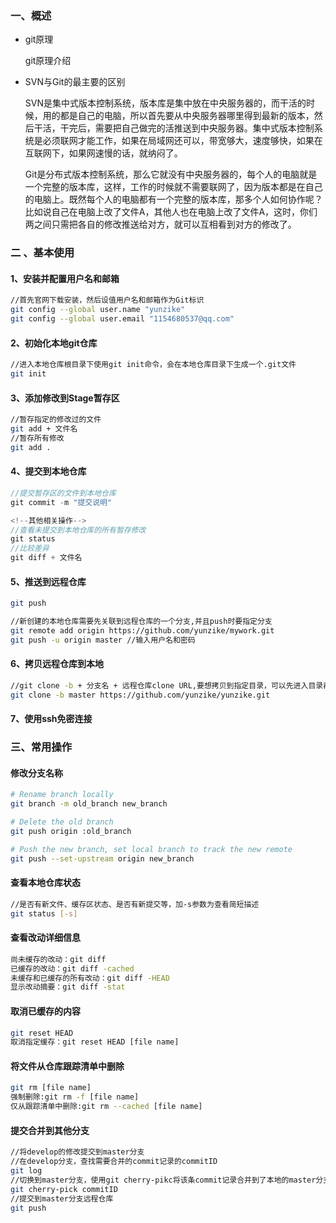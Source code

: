 ### 一、概述

- git原理

  git原理介绍

- SVN与Git的最主要的区别

  SVN是集中式版本控制系统，版本库是集中放在中央服务器的，而干活的时候，用的都是自己的电脑，所以首先要从中央服务器哪里得到最新的版本，然后干活，干完后，需要把自己做完的活推送到中央服务器。集中式版本控制系统是必须联网才能工作，如果在局域网还可以，带宽够大，速度够快，如果在互联网下，如果网速慢的话，就纳闷了。

  Git是分布式版本控制系统，那么它就没有中央服务器的，每个人的电脑就是一个完整的版本库，这样，工作的时候就不需要联网了，因为版本都是在自己的电脑上。既然每个人的电脑都有一个完整的版本库，那多个人如何协作呢？比如说自己在电脑上改了文件A，其他人也在电脑上改了文件A，这时，你们两之间只需把各自的修改推送给对方，就可以互相看到对方的修改了。

### 二 、基本使用

#### 1、安装并配置用户名和邮箱

```bash
//首先官网下载安装，然后设值用户名和邮箱作为Git标识
git config --global user.name "yunzike"
git config --global user.email "1154680537@qq.com"
```

#### 2、初始化本地git仓库

````bash
//进入本地仓库根目录下使用git init命令，会在本地仓库目录下生成一个.git文件
git init
````

#### 3、添加修改到Stage暂存区

````bash
//暂存指定的修改过的文件
git add + 文件名
//暂存所有修改
git add .
````

#### 4、提交到本地仓库

````java
//提交暂存区的文件到本地仓库
git commit -m "提交说明"

<!--其他相关操作-->
//查看未提交到本地仓库的所有暂存修改
git status
//比较差异
git diff + 文件名
````

#### 5、推送到远程仓库

````bash
git push

//新创建的本地仓库需要先关联到远程仓库的一个分支,并且push时要指定分支
git remote add origin https://github.com/yunzike/mywork.git
git push -u origin master //输入用户名和密码
````
#### 6、拷贝远程仓库到本地

````bash
//git clone -b + 分支名 + 远程仓库clone URL,要想拷贝到指定目录，可以先进入目录再执行命令
git clone -b master https://github.com/yunzike/yunzike.git
````
#### 7、使用ssh免密连接



### 三、常用操作

#### 修改分支名称

```bash
# Rename branch locally 
git branch -m old_branch new_branch 

# Delete the old branch 
git push origin :old_branch 

# Push the new branch, set local branch to track the new remote
git push --set-upstream origin new_branch
```

#### 查看本地仓库状态

```bash
//是否有新文件、缓存区状态、是否有新提交等，加-s参数为查看简短描述
git status [-s]
```

#### 查看改动详细信息

```bash
尚未缓存的改动：git diff
已缓存的改动：git diff -cached
未缓存和已缓存的所有改动：git diff -HEAD
显示改动摘要：git diff -stat
```

#### 取消已缓存的内容

```bash
git reset HEAD  
取消指定缓存：git reset HEAD [file name]
```

#### 将文件从仓库跟踪清单中删除

```bash
git rm [file name]
强制删除:git rm -f [file name] 
仅从跟踪清单中删除:git rm --cached [file name]
```

#### 提交合并到其他分支

```bash
//将develop的修改提交到master分支
//在develop分支，查找需要合并的commit记录的commitID
git log
//切换到master分支，使用git cherry-pikc将该条commit记录合并到了本地的master分支
git cherry-pick commitID
//提交到master分支远程仓库
git push
```

